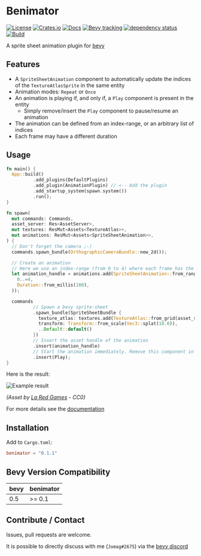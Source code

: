 # Benimator

[![License](https://img.shields.io/crates/l/benimator)](https://github.com/jcornaz/benimator/blob/main/LICENSE)
[![Crates.io](https://img.shields.io/crates/v/benimator)](https://crates.io/crates/benimator)
[![Docs](https://docs.rs/benimator/badge.svg)](https://docs.rs/benimator)
[![Bevy tracking](https://img.shields.io/badge/Bevy%20tracking-released%20version-lightblue)](https://github.com/bevyengine/bevy/blob/main/docs/plugins_guidelines.md#main-branch-tracking)
[![dependency status](https://deps.rs/repo/github/jcornaz/benimator/status.svg)](https://deps.rs/repo/github/jcornaz/benimator)
[![Build](https://img.shields.io/github/workflow/status/jcornaz/benimator/Build)](https://github.com/jcornaz/benimator/actions?query=workflow%3ABuild+branch%3Amain)

A sprite sheet animation plugin for [bevy](https://bevyengine.org)


## Features

* A `SpriteSheetAnimation` component to automatically update the indices of the `TextureAtlasSprite` in the same entity
* Animation modes: `Repeat` or `Once`
* An animation is playing if, and only if, a `Play` component is present in the entity
  * Simply remove/insert the `Play` component to pause/resume an animation
* The animation can be defined from an index-range, or an arbitrary list of indices
* Each frame may have a different duration


## Usage

```rust
fn main() {
  App::build()
          .add_plugins(DefaultPlugins)
          .add_plugin(AnimationPlugin) // <-- Add the plugin
          .add_startup_system(spawn.system())
          .run();
}

fn spawn(
  mut commands: Commands,
  asset_server: Res<AssetServer>,
  mut textures: ResMut<Assets<TextureAtlas>>,
  mut animations: ResMut<Assets<SpriteSheetAnimation>>,
) {
  // Don't forget the camera ;-)
  commands.spawn_bundle(OrthographicCameraBundle::new_2d());

  // Create an animation
  // Here we use an index-range (from 0 to 4) where each frame has the same duration
  let animation_handle = animations.add(SpriteSheetAnimation::from_range(
    0..=4,
    Duration::from_millis(100),
  ));

  commands
          // Spawn a bevy sprite-sheet
          .spawn_bundle(SpriteSheetBundle {
            texture_atlas: textures.add(TextureAtlas::from_grid(asset_server.load("coin.png"), Vec2::new(16.0, 16.0), 5, 1)),
            transform: Transform::from_scale(Vec3::splat(10.0)),
            ..Default::default()
          })
          // Insert the asset handle of the animation
          .insert(animation_handle)
          // Start the animation immediately. Remove this component in order to pause the animation.
          .insert(Play);
}
```

Here is the result:

![Example result](docs/coin.gif)

*(Asset by [La Red Games](https://laredgames.itch.io/gems-coins-free) - CC0)*

For more details see the [documentation](https://docs.rs/benimator)


## Installation

Add to `Cargo.toml`:

```toml
benimator = "0.1.1"
```

## Bevy Version Compatibility

| bevy | benimator  |
|------|------------|
| 0.5  | >= 0.1     |


## Contribute / Contact

Issues, pull requests are welcome.

It is possible to directly discuss with me (`Jomag#2675`) via the [bevy discord](https://discord.com/invite/gMUk5Ph) 
